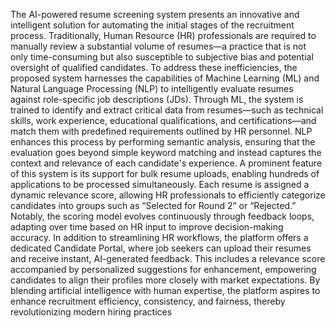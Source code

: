 The AI-powered resume screening system presents an innovative and intelligent solution for
automating the initial stages of the recruitment process. Traditionally, Human Resource (HR)
professionals are required to manually review a substantial volume of resumes—a practice that
is not only time-consuming but also susceptible to subjective bias and potential oversight of
qualified candidates. To address these inefficiencies, the proposed system harnesses the
capabilities of Machine Learning (ML) and Natural Language Processing (NLP) to intelligently
evaluate resumes against role-specific job descriptions (JDs).
Through ML, the system is trained to identify and extract critical data from resumes—such as
technical skills, work experience, educational qualifications, and certifications—and match
them with predefined requirements outlined by HR personnel. NLP enhances this process by
performing semantic analysis, ensuring that the evaluation goes beyond simple keyword
matching and instead captures the context and relevance of each candidate's experience.
A prominent feature of this system is its support for bulk resume uploads, enabling hundreds
of applications to be processed simultaneously. Each resume is assigned a dynamic relevance
score, allowing HR professionals to efficiently categorize candidates into groups such as
“Selected for Round 2” or “Rejected.” Notably, the scoring model evolves continuously
through feedback loops, adapting over time based on HR input to improve decision-making
accuracy.
In addition to streamlining HR workflows, the platform offers a dedicated Candidate Portal,
where job seekers can upload their resumes and receive instant, AI-generated feedback. This
includes a relevance score accompanied by personalized suggestions for enhancement,
empowering candidates to align their profiles more closely with market expectations.
By blending artificial intelligence with human expertise, the platform aspires to enhance
recruitment efficiency, consistency, and fairness, thereby revolutionizing modern hiring
practices
